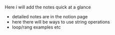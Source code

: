 Here i will add the notes quick at a glance 
- detailed notes are in the notion page 
- here there will be ways to use string operations 
- loop/rang examples etc 

